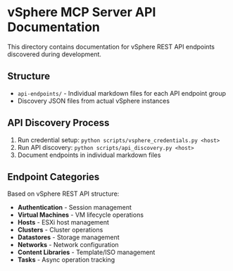 # vSphere MCP Server API Documentation

This directory contains documentation for vSphere REST API endpoints discovered during development.

## Structure

- `api-endpoints/` - Individual markdown files for each API endpoint group
- Discovery JSON files from actual vSphere instances

## API Discovery Process

1. Run credential setup: `python scripts/vsphere_credentials.py <host>`
2. Run API discovery: `python scripts/api_discovery.py <host>`
3. Document endpoints in individual markdown files

## Endpoint Categories

Based on vSphere REST API structure:

- **Authentication** - Session management
- **Virtual Machines** - VM lifecycle operations  
- **Hosts** - ESXi host management
- **Clusters** - Cluster operations
- **Datastores** - Storage management
- **Networks** - Network configuration
- **Content Libraries** - Template/ISO management
- **Tasks** - Async operation tracking
